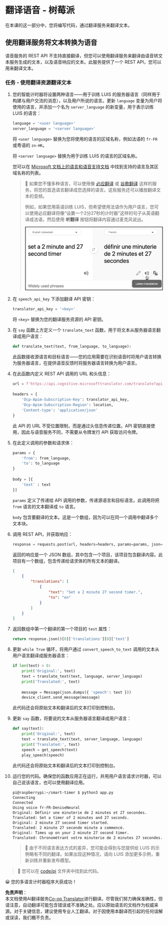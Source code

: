 <!--
CO_OP_TRANSLATOR_METADATA:
{
  "original_hash": "bbb5aa34221fe129dd3ce4d9ec33831a",
  "translation_date": "2025-08-24T23:54:28+00:00",
  "source_file": "6-consumer/lessons/4-multiple-language-support/pi-translate-speech.md",
  "language_code": "zh"
}
-->
# 翻译语音 - 树莓派

在本课的这一部分中，您将编写代码，通过翻译服务来翻译文本。

## 使用翻译服务将文本转换为语音

语音服务的 REST API 不支持直接翻译，但您可以使用翻译服务来翻译由语音转文本服务生成的文本，以及语音响应的文本。此服务提供了一个 REST API，您可以用来翻译文本。

### 任务 - 使用翻译资源翻译文本

1. 您的智能计时器将设置两种语言——用于训练 LUIS 的服务器语言（同样用于构建与用户交流的消息），以及用户所说的语言。更新 `language` 变量为用户将使用的语言，并添加一个名为 `server_language` 的新变量，用于表示训练 LUIS 的语言：

    ```python
    language = '<user language>'
    server_language = '<server language>'
    ```

    将 `<user language>` 替换为您将使用的语言的区域名称，例如法语的 `fr-FR` 或粤语的 `zn-HK`。

    将 `<server language>` 替换为用于训练 LUIS 的语言的区域名称。

    您可以在 [Microsoft 文档上的语言和语音支持文档](https://docs.microsoft.com/azure/cognitive-services/speech-service/language-support?WT.mc_id=academic-17441-jabenn#speech-to-text) 中找到支持的语言及其区域名称的列表。

    > 💁 如果您不懂多种语言，可以使用像 [必应翻译](https://www.bing.com/translator) 或 [谷歌翻译](https://translate.google.com) 这样的服务，将您的首选语言翻译成您选择的语言。这些服务还可以播放翻译文本的音频。
    >
    > 例如，如果您用英语训练 LUIS，但希望使用法语作为用户语言，您可以使用必应翻译将像“设置一个2分27秒的计时器”这样的句子从英语翻译成法语，然后使用 **听翻译** 按钮将翻译内容通过麦克风说出。
    >
    > ![必应翻译上的听翻译按钮](../../../../../translated_images/bing-translate.348aa796d6efe2a92f41ea74a5cf42bb4c63d6faaa08e7f46924e072a35daa48.zh.png)

1. 在 `speech_api_key` 下添加翻译 API 密钥：

    ```python
    translator_api_key = '<key>'
    ```

    将 `<key>` 替换为您的翻译服务资源的 API 密钥。

1. 在 `say` 函数上方定义一个 `translate_text` 函数，用于将文本从服务器语言翻译成用户语言：

    ```python
    def translate_text(text, from_language, to_language):
    ```

    此函数接收源语言和目标语言——您的应用需要在识别语音时将用户语言转换为服务器语言，在提供语音反馈时将服务器语言转换为用户语言。

1. 在此函数内定义 REST API 调用的 URL 和头信息：

    ```python
    url = f'https://api.cognitive.microsofttranslator.com/translate?api-version=3.0'

    headers = {
        'Ocp-Apim-Subscription-Key': translator_api_key,
        'Ocp-Apim-Subscription-Region': location,
        'Content-type': 'application/json'
    }
    ```

    此 API 的 URL 不受位置限制，而是通过头信息传递位置。API 密钥直接使用，因此与语音服务不同，不需要从令牌发行 API 获取访问令牌。

1. 在此定义调用的参数和请求体：

    ```python
    params = {
        'from': from_language,
        'to': to_language
    }

    body = [{
        'text' : text
    }]
    ```

    `params` 定义了传递给 API 调用的参数，传递源语言和目标语言。此调用将把 `from` 语言的文本翻译成 `to` 语言。

    `body` 包含要翻译的文本。这是一个数组，因为可以在同一个调用中翻译多个文本块。

1. 调用 REST API，并获取响应：

    ```python
    response = requests.post(url, headers=headers, params=params, json=body)
    ```

    返回的响应是一个 JSON 数组，其中包含一个项目，该项目包含翻译内容。此项目有一个数组，包含传递给请求体的所有文本的翻译。

    ```json
    [
        {
            "translations": [
                {
                    "text": "Set a 2 minute 27 second timer.",
                    "to": "en"
                }
            ]
        }
    ]
    ```

1. 返回数组中第一个翻译的第一个项目的 `test` 属性：

    ```python
    return response.json()[0]['translations'][0]['text']
    ```

1. 更新 `while True` 循环，将用户通过 `convert_speech_to_text` 调用的文本从用户语言翻译成服务器语言：

    ```python
    if len(text) > 0:
        print('Original:', text)
        text = translate_text(text, language, server_language)
        print('Translated:', text)

        message = Message(json.dumps({ 'speech': text }))
        device_client.send_message(message)
    ```

    此代码还会将原始文本和翻译后的文本打印到控制台。

1. 更新 `say` 函数，将要说的文本从服务器语言翻译成用户语言：

    ```python
    def say(text):
        print('Original:', text)
        text = translate_text(text, server_language, language)
        print('Translated:', text)
        speech = get_speech(text)
        play_speech(speech)
    ```

    此代码还会将原始文本和翻译后的文本打印到控制台。

1. 运行您的代码。确保您的函数应用正在运行，并用用户语言请求计时器，可以自己说该语言，也可以使用翻译应用。

    ```output
    pi@raspberrypi:~/smart-timer $ python3 app.py
    Connecting
    Connected
    Using voice fr-FR-DeniseNeural
    Original: Définir une minuterie de 2 minutes et 27 secondes.
    Translated: Set a timer of 2 minutes and 27 seconds.
    Original: 2 minute 27 second timer started.
    Translated: 2 minute 27 seconde minute a commencé.
    Original: Times up on your 2 minute 27 second timer.
    Translated: Chronométrant votre minuterie de 2 minutes 27 secondes.
    ```

    > 💁 由于不同语言表达方式的差异，您可能会得到与您提供给 LUIS 的示例略有不同的翻译。如果出现这种情况，请向 LUIS 添加更多示例，重新训练并重新发布模型。

> 💁 您可以在 [code/pi](../../../../../6-consumer/lessons/4-multiple-language-support/code/pi) 文件夹中找到此代码。

😀 您的多语言计时器程序大获成功！

**免责声明**：  
本文档使用AI翻译服务[Co-op Translator](https://github.com/Azure/co-op-translator)进行翻译。尽管我们努力确保准确性，但请注意，自动翻译可能包含错误或不准确之处。应以原始语言的文档作为权威来源。对于关键信息，建议使用专业人工翻译。对于因使用本翻译而引起的任何误解或误读，我们概不负责。